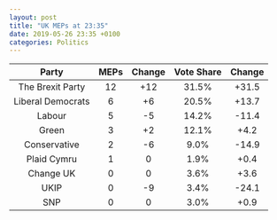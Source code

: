 ```yaml
---
layout: post
title: "UK MEPs at 23:35"
date: 2019-05-26 23:35 +0100
categories: Politics
---
```


**Party**|**MEPs**|**Change**|**Vote Share**|**Change**
:-----:|:-----:|:-----:|:-----:|:-----:
The Brexit Party|12|+12|31.5%|+31.5
Liberal Democrats|6|+6|20.5%|+13.7
Labour|5|-5|14.2%|-11.4
Green|3|+2|12.1%|+4.2
Conservative|2|-6|9.0%|-14.9
Plaid Cymru|1|0|1.9%|+0.4
Change UK|0|0|3.6%|+3.6
UKIP|0|-9|3.4%|-24.1
SNP|0|0|3.0%|+0.9

